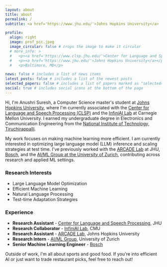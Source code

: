 ```yaml
---
layout: about
title: about
permalink: /
subtitle: <a href='https://www.jhu.edu/'>Johns Hopkins University</a> | <a href='https://www.clsp.jhu.edu/'>Center for Language and Speech Processing</a>

profile:
  align: right
  image: prof_pic.jpeg
  image_circular: false # crops the image to make it circular
  # more_info: >
  #   <p><a href='https://www.clsp.jhu.edu/'>Center for Language and Speech Processing</a></p>
  #   <p><a href='https://www.jhu.edu/'>Johns Hopkins University</a></p>
  #   <p>Baltimore, MD</p>

news: false # includes a list of news items
latest_posts: false # includes a list of the newest posts
selected_papers: false # includes a list of papers marked as "selected={true}"
social: true # includes social icons at the bottom of the page
---
```


Hi, I'm Anushri Suresh, a Computer Science master's student at <a href='https://www.jhu.edu/'>Johns Hopkins University</a>, where I'm currently associated with the <a href='https://www.clsp.jhu.edu/'>Center for Language and Speech Processing (CLSP)</a> and the <a href='https://www.infini-ai-lab.cmu.edu/'>InfiniAI Lab</a> at Carnegie Mellon University. I earned my undergraduate degree in Electronics and Communication Engineering from the <a href='https://www.nitt.edu/'>National Institute of Technology, Tiruchirappalli</a>.

My work focuses on making machine learning more efficient. I am currently interested in optimizing large language model (LLM) inference and scaling strategies at test time. I've previously worked with the <a href='https://arcade.cs.jhu.edu/'>ARCADE Lab</a> at JHU, <a href='https://www.bosch-softwaretechnologies.com/en/'>Bosch</a>, and the <a href='https://www.ifi.uzh.ch/en/aiml.html'>AI/ML Group at the University of Zurich</a>, contributing across research and applied ML settings.

### Research Interests
- Large Language Model Optimization
- Efficient Machine Learning
- Natural Language Processing
- Test-time Adaptation Strategies

### Experience
- **Research Assistant** - <a href='https://www.clsp.jhu.edu/'>Center for Language and Speech Processing</a>, JHU
- **Research Collaborator** - <a href='https://www.infini-ai-lab.cmu.edu/'>InfiniAI Lab</a>, CMU
- **Research Assistant** - <a href='https://arcade.cs.jhu.edu/'>ARCADE Lab</a>, Johns Hopkins University
- **Research Intern** - <a href='https://www.ifi.uzh.ch/en/aiml.html'>AI/ML Group</a>, University of Zurich
- **Senior Machine Learning Engineer** - <a href='https://www.bosch-softwaretechnologies.com/en/'>Bosch</a>

Outside of work, I'm all about sports and good food. If you're into efficient AI or just want to trade restaurant picks, feel free to reach out!
